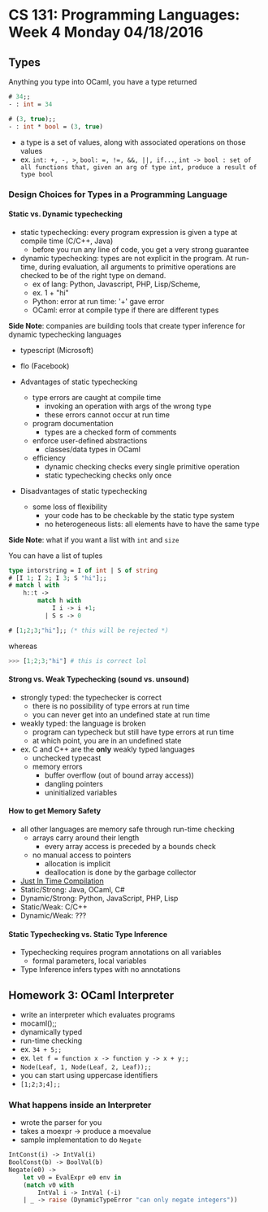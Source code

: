 # CS 131: Programming Languages: Week 4 Monday 04/18/2016

## Types

Anything you type into OCaml, you have a type returned
```ocaml
# 34;;
- : int = 34

# (3, true);;
- : int * bool = (3, true)
```

* a type is a set of values, along with associated operations on those values
* ex. `int: +, -, >`, `bool: =, !=, &&, ||, if...`, `int -> bool : set of all functions that, given an arg of type int, produce a result of type bool`

### Design Choices for Types in a Programming Language

#### Static vs. Dynamic typechecking

+ static typechecking: every program expression is given a type at compile time (C/C++, Java)
	* before you run any line of code, you get a very strong guarantee
+ dynamic typechecking: types are not explicit in the program. At run-time, during evaluation, all arguments to primitive operations are checked to be of the right type on demand.
	* ex of lang: Python, Javascript, PHP, Lisp/Scheme, 
	+ ex. 1 + "hi"
	+ Python: error at run time: '+' gave error
	+ OCaml: error at compile type if there are different types

**Side Note**: companies are building tools that create typer inference for dynamic typechecking languages
* typescript (Microsoft)
* flo (Facebook)

* Advantages of static typechecking
	* type errors are caught at compile time
		* invoking an operation with args of the wrong type
		* these errors cannot occur at run time
	* program documentation
		- types are a checked form of comments
	* enforce user-defined abstractions
		- classes/data types in OCaml
	* efficiency
		- dynamic checking checks every single primitive operation
		- static typechecking checks only once
* Disadvantages of static typechecking
	- some loss of flexibility 
		+ your code has to be checkable by the static type system
		+ no heterogeneous lists: all elements have to have the same type

**Side Note**: what if you want a list with `int` and `size`

You can have a list of tuples
```ocaml
type intorstring = I of int | S of string
# [I 1; I 2; I 3; S "hi"];;
# match l with
	h::t -> 
		match h with
			I i -> i +1;
		  | S s -> 0
```

```ocaml
# [1;2;3;"hi"];; (* this will be rejected *)
```

whereas

```python
>>> [1;2;3;"hi"] # this is correct lol
```

#### Strong vs. Weak Typechecking (sound vs. unsound)

* strongly typed: the typechecker is correct
	- there is no possibility of type errors at run time
	- you can never get into an undefined state at run time
* weakly typed: the language is broken
	- program can typecheck but still have type errors at run time
	- at which point, you are in an undefined state
* ex. C and C++ are the **only** weakly typed languages
	- unchecked typecast
	- memory errors 
		* buffer overflow (out of bound array access))
		* dangling pointers
		* uninitialized variables

#### How to get Memory Safety

* all other languages are memory safe through run-time checking
	- arrays carry around their length
		+ every array access is preceded by a bounds check
	- no manual access to pointers
		+ allocation is implicit 
		+ deallocation is done by the garbage collector
* [Just In Time Compilation](https://en.wikipedia.org/wiki/Just-in-time_compilation)
* Static/Strong: Java, OCaml, C#
* Dynamic/Strong: Python, JavaScript, PHP, Lisp
* Static/Weak: C/C++
* Dynamic/Weak: ???

#### Static Typechecking vs. Static Type Inference

* Typechecking requires program annotations on all variables
	- formal parameters, local variables
* Type Inference infers types with no annotations

## Homework 3: OCaml Interpreter
* write an interpreter which evaluates programs
* mocaml();;
* dynamically typed
* run-time checking
* ex. `34 + 5;;`
* ex. `let f = function x -> function y -> x + y;;`
* `Node(Leaf, 1, Node(Leaf, 2, Leaf));;`
* you can start using uppercase identifiers
* `[1;2;3;4];;`

### What happens inside an Interpreter
* wrote the parser for you
* takes a moexpr -> produce a moevalue
* sample implementation to do `Negate`

```ocaml
IntConst(i) -> IntVal(i)
BoolConst(b) -> BoolVal(b)
Negate(e0) ->
	let v0 = EvalExpr e0 env in
	(match v0 with
		IntVal i -> IntVal (-i)
	| _ -> raise (DynamicTypeError "can only negate integers"))
```